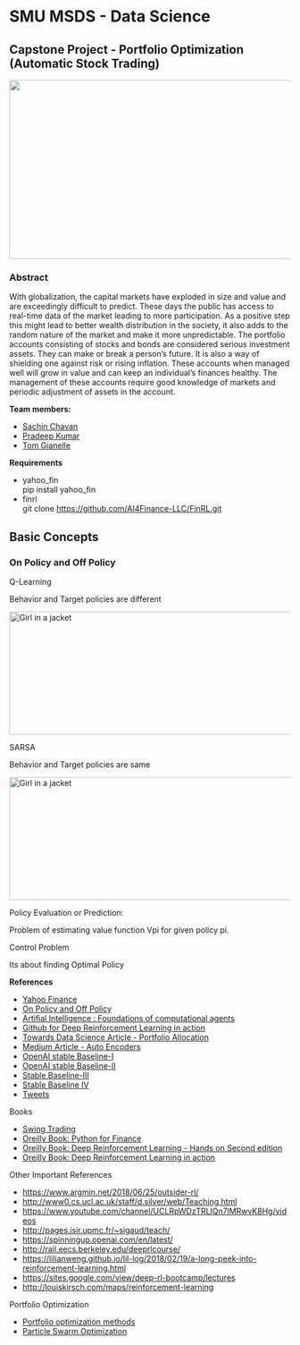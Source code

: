# SMU MSDS - Data Science
## Capstone Project - Portfolio Optimization (Automatic Stock Trading)

<a href="https://neptune.ai/blog/the-best-tools-for-reinforcement-learning-in-python">
<img src="https://i1.wp.com/neptune.ai/wp-content/uploads/RL-tools.png?w=1100&ssl=1" width="940" height="320">
</a>


### Abstract

With globalization, the capital markets have exploded in size and value and are exceedingly difficult to predict. These days the public has access to real-time data of the market leading to more participation. As a positive step this might lead to better wealth distribution in the society, it also adds to the random nature of the market and make it more unpredictable. The portfolio accounts consisting of stocks and bonds are considered serious investment assets. They can make or break a person’s future. It is also a way of shielding one against risk or rising inflation. These accounts when managed well will grow in value and can keep an individual’s finances healthy. The management of these accounts require good knowledge of markets and periodic adjustment of assets in the account.  


**Team members:**

- <a href="https://github.com/sachinac/CapStone"> Sachin Chavan </a>
- <a href="https://github.com/pradeep17j/CapStone"> Pradeep Kumar </a>
- <a href="https://github.com/tgianelle/CapStone"> Tom Gianelle </a>

**Requirements**

- yahoo_fin <br>
  pip install yahoo_fin<br>
- finrl<br>
 git clone https://github.com/AI4Finance-LLC/FinRL.git<br>

## Basic Concepts

### On Policy and Off Policy



Q-Learning

Behavior and Target policies are different

<img src="https://leimao.github.io/images/blog/2019-03-14-RL-On-Policy-VS-Off-Policy/q-learning.png" alt="Girl in a jacket" width="640" height="220">


SARSA 

Behavior and Target policies are same

<img src="https://leimao.github.io/images/blog/2019-03-14-RL-On-Policy-VS-Off-Policy/sarsa.png" alt="Girl in a jacket" width="640" height="220">


Policy Evaluation or Prediction:

Problem of estimating value function Vpi for given policy pi.


Control Problem

Its about finding Optimal Policy


**References**



- <a href="http://theautomatic.net/2018/01/25/coding-yahoo_fin-package/"> Yahoo Finance </a> 
- <a href="https://leimao.github.io/blog/RL-On-Policy-VS-Off-Policy/"> On Policy and Off Policy </a>
- <a href="http://artint.info/2e/html/ArtInt2e.Ch12.S1.html"> Artifial Intelligence : Foundations of computational agents </a>
- <a href="https://github.com/DeepReinforcementLearning/DeepReinforcementLearningInAction"> Github for Deep Reinforcement Learning in action </a>
- <a href="https://towardsdatascience.com/finrl-for-quantitative-finance-tutorial-for-portfolio-allocation-9b417660c7cd"> Towards Data Science Article - Portfolio Allocation </a>
- <a href="https://medium.com/pytorch/implementing-an-autoencoder-in-pytorch-19baa22647d1"> Medium Article - Auto Encoders </a>
- <a href="https://github.com/DLR-RM/stable-baselines3"> OpenAI stable Baseline-I  </a>
- <a href="https://github.com/hill-a/stable-baselines"> OpenAI stable Baseline-II </a>
- <a href="https://araffin.github.io/post/sb3/"> Stable Baseline-III </a> 
- <a href="https://awesomeopensource.com/project/Stable-Baselines-Team/stable-baselines"> Stable Baseline IV </a>
- <a href="https://twitter.com/araffin2/status/1042026628753313792?lang=en"> Tweets </a>

Books 

- <a href="https://learning.oreilly.com/library/view/swing-trading-for/9781119565086/c01.xhtml"> Swing Trading </a>
- <a href="https://learning.oreilly.com/library/view/python-for-finance/9781492024323/ch20.html#portfolio_valuation">Oreilly Book: Python for Finance</a>
- <a href="https://learning.oreilly.com/library/view/deep-reinforcement-learning/9781838826994/Text/Chapter_2.xhtml#_idParaDest-34">Oreilly Book: Deep Reinforcement Learning - Hands on Second edition </a>
- <a href="https://learning.oreilly.com/library/view/deep-reinforcement-learning/9781617295430/kindle_split_013.html">Oreilly Book: Deep Reinforcement Learning in action</a>


Other Important References

- https://www.argmin.net/2018/06/25/outsider-rl/
- http://www0.cs.ucl.ac.uk/staff/d.silver/web/Teaching.html
- https://www.youtube.com/channel/UCLRpWDzTRLlQn7lMRwvK8Hg/videos
- http://pages.isir.upmc.fr/~sigaud/teach/
- https://spinningup.openai.com/en/latest/
- http://rail.eecs.berkeley.edu/deeprlcourse/
- https://lilianweng.github.io/lil-log/2018/02/19/a-long-peek-into-reinforcement-learning.html
- https://sites.google.com/view/deep-rl-bootcamp/lectures
- http://louiskirsch.com/maps/reinforcement-learning

Portfolio Optimization
- <a href="https://blog.quantinsti.com/portfolio-optimization-methods/"> Portfolio optimization methods</a>
- <a href="https://www-sciencedirect-com.proxy.libraries.smu.edu/science/article/pii/S0957417411002818"> Particle Swarm Optimization </a>

